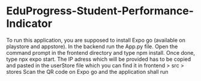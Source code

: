 # EduProgress-Student-Performance-Indicator
To run this application, you are supposed to install Expo go (available on playstore and appstore). 
In the backend run the App.py file.
Open the command prompt in the frontend directory and type npm install.
Once done, type npx expo start. The IP adress which will be provided has to be copied and pasted in the userStore file which you can find it in frontend > src > stores
Scan the QR code on Expo go and the application shall run
